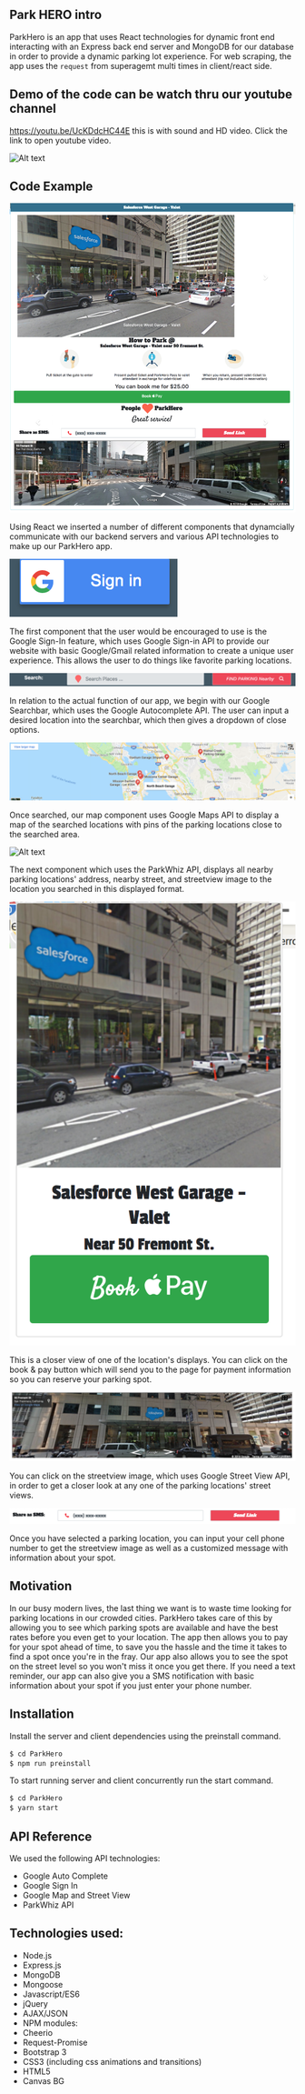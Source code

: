 ## Park HERO intro

ParkHero is an app that uses React technologies for dynamic front end interacting with an Express back end server and MongoDB for our database in order to provide a dynamic parking lot experience. For web scraping, the app uses the `request` from superagemt multi times in client/react side.

## Demo of the code can be watch thru our youtube channel
https://youtu.be/UcKDdcHC44E  this is with sound and HD video. Click the link to open youtube video.

![Alt text](./screenshots/out.gif?raw=true "App Preview")



## Code Example


![Alt text](./screenshots/1.png?raw=true "Overview")

Using React we inserted a number of different components that dynamcially communicate with our backend servers and various API technologies to make up our ParkHero app.

![Alt text](./screenshots/2.png?raw=true "Google Sign-In")

The first component that the user would be encouraged to use is the Google Sign-In feature, which uses Google Sign-in API to provide our website with basic Google/Gmail related information to create a unique user experience. This allows the user to do things like favorite parking locations.

![Alt text](./screenshots/3.png?raw=true "Google Searchbar")

In relation to the actual function of our app, we begin with our Google Searchbar, which uses the Google Autocomplete API. The user can input a desired location into the searchbar, which then gives a dropdown of close options.

![Alt text](./screenshots/4.png?raw=true "Google Map")

Once searched, our map component uses Google Maps API to display a map of the searched locations with pins of the parking locations close to the searched area.

![Alt text](./screenshots/5.png?raw=true "Parking Location Overview")

The next component which uses the ParkWhiz API, displays all nearby parking locations' address, nearby street, and streetview image to the location you searched in this displayed format.

![Alt text](./screenshots/6.png?raw=true "Individual Parking Location")

This is a closer view of one of the location's displays. You can click on the book & pay button which will send you to the page for payment information so you can reserve your parking spot.

![Alt text](./screenshots/7.png?raw=true "Google Streetview")

You can click on the streetview image, which uses Google Street View API, in order to get a closer look at any one of the parking locations' street views. 

![Alt text](./screenshots/8.png?raw=true "SMS")

Once you have selected a parking location, you can input your cell phone number to get the streetview image as well as a customized message with information about your spot.


## Motivation

In our busy modern lives, the last thing we want is to waste time looking for parking locations in our crowded cities. ParkHero takes care of this by allowing you to see which parking spots are available and have the best rates before you even get to your location. The app then allows you to pay for your spot ahead of time, to save you the hassle and the time it takes to find a spot once you're in the fray. Our app also allows you to see the spot on the street level so you won't miss it once you get there. If you need a text reminder, our app can also give you a SMS notification with basic information about your spot if you just enter your phone number. 

## Installation

Install the server and client dependencies using the preinstall command.

```sh
$ cd ParkHero
$ npm run preinstall
```

To start running server and client concurrently run the start command.

```sh
$ cd ParkHero
$ yarn start
```

## API Reference

We used the following API technologies:

* Google Auto Complete
* Google Sign In
* Google Map and Street View
* ParkWhiz API

## Technologies used:
* Node.js
* Express.js
* MongoDB
* Mongoose
* Javascript/ES6
* jQuery
* AJAX/JSON
* NPM modules:
 * Cheerio
 * Request-Promise
* Bootstrap 3
* CSS3 (including css animations and transitions)
* HTML5
* Canvas BG
